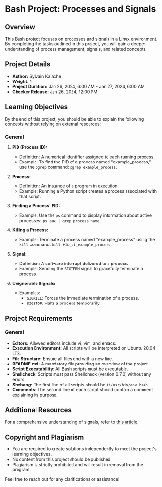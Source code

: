 # Bash Project: Processes and Signals

## Overview

This Bash project focuses on processes and signals in a Linux environment. By completing the tasks outlined in this project, you will gain a deeper understanding of process management, signals, and related concepts.

## Project Details

- **Author:** Sylvain Kalache
- **Weight:** 1
- **Project Duration:** Jan 26, 2024, 6:00 AM - Jan 27, 2024, 6:00 AM
- **Checker Release:** Jan 26, 2024, 12:00 PM

## Learning Objectives

By the end of this project, you should be able to explain the following concepts without relying on external resources:

### General

1. **PID (Process ID):**
   - Definition: A numerical identifier assigned to each running process.
   - Example: To find the PID of a process named "example_process," use the `pgrep` command: `pgrep example_process`.

2. **Process:**
   - Definition: An instance of a program in execution.
   - Example: Running a Python script creates a process associated with that script.

3. **Finding a Process' PID:**
   - Example: Use the `ps` command to display information about active processes: `ps aux | grep process_name`.

4. **Killing a Process:**
   - Example: Terminate a process named "example_process" using the `kill` command: `kill PID_of_example_process`.

5. **Signal:**
   - Definition: A software interrupt delivered to a process.
   - Example: Sending the `SIGTERM` signal to gracefully terminate a process.

6. **Unignorable Signals:**
   - Examples: 
     - `SIGKILL`: Forces the immediate termination of a process.
     - `SIGSTOP`: Halts a process temporarily.

## Project Requirements

### General

- **Editors:** Allowed editors include vi, vim, and emacs.
- **Execution Environment:** All scripts will be interpreted on Ubuntu 20.04 LTS.
- **File Structure:** Ensure all files end with a new line.
- **README.md:** A mandatory file providing an overview of the project.
- **Script Executability:** All Bash scripts must be executable.
- **Shellcheck:** Scripts must pass Shellcheck (version 0.7.0) without any errors.
- **Shebang:** The first line of all scripts should be `#!/usr/bin/env bash`.
- **Comments:** The second line of each script should contain a comment explaining its purpose.

## Additional Resources

For a comprehensive understanding of signals, refer to [this article](link_to_article).

## Copyright and Plagiarism

- You are required to create solutions independently to meet the project's learning objectives.
- No content from this project should be published.
- Plagiarism is strictly prohibited and will result in removal from the program.

Feel free to reach out for any clarifications or assistance!


